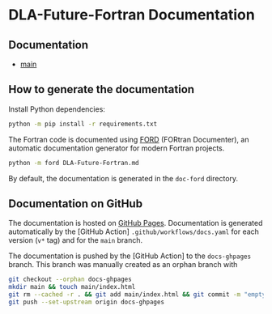 # DLA-Future-Fortran Documentation

## Documentation

* [main](https://eth-cscs.github.io/DLA-Future-Fortran/main/)

## How to generate the documentation

Install Python dependencies:

```bash
python -m pip install -r requirements.txt
```

The Fortran code is documented using [FORD] (FORtran Documenter), an automatic documentation generator for modern Fortran projects.

```bash
python -m ford DLA-Future-Fortran.md
```

By default, the documentation is generated in the `doc-ford` directory.

## Documentation on GitHub

The documentation is hosted on [GitHub Pages]. Documentation is generated automatically by the [GitHub Action] `.github/workflows/docs.yaml` for each version (`v*` tag) and for the `main` branch.

The documentation is pushed by the [GitHub Action] to the `docs-ghpages` branch. This branch was manually created as an orphan branch with

```bash
git checkout --orphan docs-ghpages
mkdir main && touch main/index.html
git rm --cached -r . && git add main/index.html && git commit -m "empty docs" 
git push --set-upstream origin docs-ghpages
```

[GitHub Pages]: https://pages.github.com
[FORD]: https://forddocs.readthedocs.io/en/latest/
